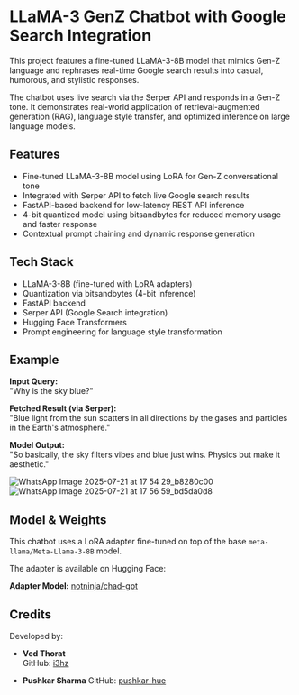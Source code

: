 # LLaMA-3 GenZ Chatbot with Google Search Integration

This project features a fine-tuned LLaMA-3-8B model that mimics Gen-Z language and rephrases real-time Google search results into casual, humorous, and stylistic responses.

The chatbot uses live search via the Serper API and responds in a Gen-Z tone. It demonstrates real-world application of retrieval-augmented generation (RAG), language style transfer, and optimized inference on large language models.

## Features

- Fine-tuned LLaMA-3-8B model using LoRA for Gen-Z conversational tone
- Integrated with Serper API to fetch live Google search results
- FastAPI-based backend for low-latency REST API inference
- 4-bit quantized model using bitsandbytes for reduced memory usage and faster response
- Contextual prompt chaining and dynamic response generation

## Tech Stack

- LLaMA-3-8B (fine-tuned with LoRA adapters)
- Quantization via bitsandbytes (4-bit inference)
- FastAPI backend
- Serper API (Google Search integration)
- Hugging Face Transformers
- Prompt engineering for language style transformation

## Example

**Input Query:**  
"Why is the sky blue?"

**Fetched Result (via Serper):**  
"Blue light from the sun scatters in all directions by the gases and particles in the Earth's atmosphere."

**Model Output:**  
"So basically, the sky filters vibes and blue just wins. Physics but make it aesthetic."

![WhatsApp Image 2025-07-21 at 17 54 29_b8280c00](https://github.com/user-attachments/assets/0010f524-71be-4625-bcdd-4d1b742f58ca)
![WhatsApp Image 2025-07-21 at 17 56 59_bd5da0d8](https://github.com/user-attachments/assets/925c342f-1d89-4d9c-8a4d-ac6ac4423875)




## Model & Weights

This chatbot uses a LoRA adapter fine-tuned on top of the base `meta-llama/Meta-Llama-3-8B` model.

The adapter is available on Hugging Face:

**Adapter Model:** [notninja/chad-gpt](https://huggingface.co/notninja/chad-bot)

## Credits

Developed by:


- **Ved Thorat**  
  GitHub: [i3hz](https://github.com/i3hz)
  
- **Pushkar Sharma**
   GitHub: [pushkar-hue](https://github.com/pushkar-hue)


